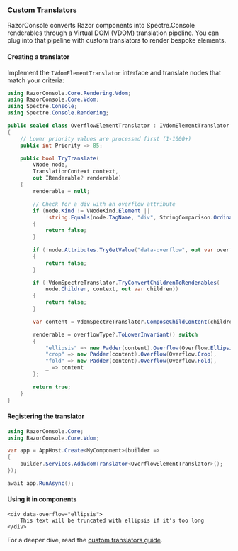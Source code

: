 ### Custom Translators

RazorConsole converts Razor components into Spectre.Console renderables through a Virtual DOM (VDOM) translation pipeline. You can plug into that pipeline with custom translators to render bespoke elements.

#### Creating a translator

Implement the `IVdomElementTranslator` interface and translate nodes that match your criteria:

```csharp
using RazorConsole.Core.Rendering.Vdom;
using RazorConsole.Core.Vdom;
using Spectre.Console;
using Spectre.Console.Rendering;

public sealed class OverflowElementTranslator : IVdomElementTranslator
{
    // Lower priority values are processed first (1-1000+)
    public int Priority => 85;

    public bool TryTranslate(
        VNode node,
        TranslationContext context,
        out IRenderable? renderable)
    {
        renderable = null;

        // Check for a div with an overflow attribute
        if (node.Kind != VNodeKind.Element ||
            !string.Equals(node.TagName, "div", StringComparison.OrdinalIgnoreCase))
        {
            return false;
        }

        if (!node.Attributes.TryGetValue("data-overflow", out var overflowType))
        {
            return false;
        }

        if (!VdomSpectreTranslator.TryConvertChildrenToRenderables(
            node.Children, context, out var children))
        {
            return false;
        }

        var content = VdomSpectreTranslator.ComposeChildContent(children);

        renderable = overflowType?.ToLowerInvariant() switch
        {
            "ellipsis" => new Padder(content).Overflow(Overflow.Ellipsis),
            "crop" => new Padder(content).Overflow(Overflow.Crop),
            "fold" => new Padder(content).Overflow(Overflow.Fold),
            _ => content
        };

        return true;
    }
}
```

#### Registering the translator

```csharp
using RazorConsole.Core;
using RazorConsole.Core.Vdom;

var app = AppHost.Create<MyComponent>(builder =>
{
    builder.Services.AddVdomTranslator<OverflowElementTranslator>();
});

await app.RunAsync();
```

#### Using it in components

```razor
<div data-overflow="ellipsis">
    This text will be truncated with ellipsis if it's too long
</div>
```

For a deeper dive, read the [custom translators guide](https://github.com/LittleLittleCloud/RazorConsole/blob/main/design-doc/custom-translators.md).
